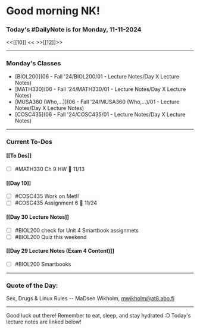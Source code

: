 # Good morning NK!
### Today's #DailyNote is for  Monday, 11-11-2024

<<[[10]] <<
\>>[[12]]>>

------------
### Monday's Classes
- [BIOL200](06 - Fall '24/BIOL200/01 - Lecture Notes/Day X Lecture Notes)
- [MATH330](06 - Fall '24/MATH330/01 - Lecture Notes/Day X Lecture Notes)
- [MUSA360 (Who,...)](06 - Fall '24/MUSA360 (Who,...)/01 - Lecture Notes/Day X Lecture Notes)
- [COSC435](06 - Fall '24/COSC435/01 - Lecture Notes/Day X Lecture Notes)



------------
### Current To-Dos
#### [[To Dos]]
- [ ] #MATH330 Ch 9 HW 📅 11/13 
#### [[Day 10]]
- [ ] #COSC435 Work on Met!!
- [ ] #COSC435 Assignment 6 📅 11/24
#### [[Day 30 Lecture Notes]]
- [ ] #BIOL200 check for Unit 4 Smartbook assignmets
- [ ] #BIOL200 Quiz this weekend
#### [[Day 29 Lecture Notes (Exam 4 Content)]]
- [ ] #BIOL200 Smartbooks

----------
### Quote of the Day:

 Sex, Drugs & Linux Rules
	-- MaDsen Wikholm, mwikholm@at8.abo.fi

-------
Good luck out there! Remember to eat, sleep, and stay hydrated :D
Today's lecture notes are linked below!